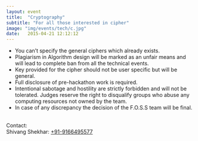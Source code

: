 ```yaml
---
layout: event
title:  "Cryptography"
subtitle: "For all those interested in cipher"
image: "img/events/tech/c.jpg"
date:   2015-04-21 12:12:12
---
```


- You can’t specify the general ciphers which already exists.
- Plagiarism in Algorithm design will be marked as an unfair means and will lead to complete ban from all the technical events.
- Key provided for the cipher should not be user specific but will be general.
- Full disclosure of pre-hackathon work is required.
- Intentional sabotage and hostility are strictly forbidden and will not be tolerated. Judges reserve the right to disqualify groups who abuse any computing resources not owned by the team.
- In case of any discrepancy the decision of the F.O.S.S team will be final.

<br>Contact: 
<br>Shivang Shekhar: <a class="hot-link" href="tel:+919166495577">+91-9166495577</a>